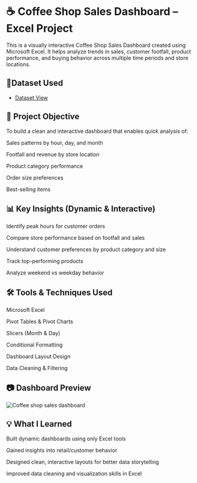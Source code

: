 # ☕ Coffee Shop Sales Dashboard – Excel Project
This is a visually interactive Coffee Shop Sales Dashboard created using Microsoft Excel. It helps analyze trends in sales, customer footfall, product performance, and buying behavior across multiple time periods and store locations.

## 📁Dataset Used
- <a href = "https://github.com/vivekanand200108/Coffee-shop-dashboard/blob/main/Coffee%20shop%20sales%20dashboardNew.xlsx" >Dataset View</a>


## 📌 Project Objective
To build a clean and interactive dashboard that enables quick analysis of:

Sales patterns by hour, day, and month

Footfall and revenue by store location

Product category performance

Order size preferences

Best-selling items

## 📊 Key Insights (Dynamic & Interactive)
Identify peak hours for customer orders

Compare store performance based on footfall and sales

Understand customer preferences by product category and size

Track top-performing products

Analyze weekend vs weekday behavior

## 🛠 Tools & Techniques Used
Microsoft Excel

Pivot Tables & Pivot Charts

Slicers (Month & Day)

Conditional Formatting

Dashboard Layout Design

Data Cleaning & Filtering

## 📷 Dashboard Preview

![Coffee shop sales dashboard](https://github.com/user-attachments/assets/370b3731-247d-42ad-9c25-bc906fdf02f5)


## 💡 What I Learned
Built dynamic dashboards using only Excel tools

Gained insights into retail/customer behavior

Designed clean, interactive layouts for better data storytelling

Improved data cleaning and visualization skills in Excel

